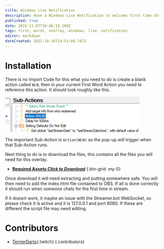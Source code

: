 ```yaml
---
title: Windows Live Notification
description: Have a Windows Live Notification to welcome first time chatters into stream.
published: true
date: 2022-11-07T16:46:13.109Z
tags: first, words, overlay, windows, live, notification
editor: markdown
dateCreated: 2022-10-16T14:53:09.747Z
---
```


# Installation

There is no Import Code for this what you need to do is create a blank action called `WLN`, then in your current First Word Action you need to reference this action. It should look roughly like this.

![windowslive.png](/assets/windows-live/windowslive.png)

The important Sub-Action is `Action(WLN)` as the pop-up will trigger when that Sub-Action runs. 


Next thing to do is to download the files, this contains all the files you will need for this overlay.
- [<i class="mdi mdi-folder-download"></i> **Required Assets *Click to Download***](/assets/windows-live/windows-live-notif.zip)
{.btn-grid .my-5}

Once download it will need extracting and putting somewhere safe. You will then need to add the index.html file contained to OBS. If all is done correctly it should run when someone chats for the first time in stream.

If it doesnt work, it maybe an issue with the Streamer.bot WebSocket, so please check it is active and it is 127.0.0.1 and port 8080. If these are different the script file may need editing.

# Contributors
 - [TerrierDarts](https://www.twitch.tv/TerrierDarts){.twitch}
 {.contributors}
